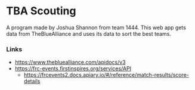 # TBA Scouting
A program made by Joshua Shannon from team 1444. This web app gets data from TheBlueAlliance
and uses its data to sort the best teams.

### Links
* https://www.thebluealliance.com/apidocs/v3
* https://frc-events.firstinspires.org/services/API
  * https://frcevents2.docs.apiary.io/#/reference/match-results/score-details

